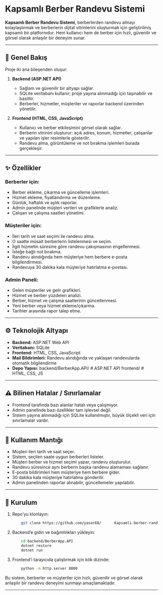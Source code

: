 # Kapsamlı Berber Randevu Sistemi

**Kapsamlı Berber Randevu Sistemi**, berberlerden randevu almayı kolaylaştırmak ve berberlerin dijital vitrinlerini oluşturmak için geliştirilmiş kapsamlı bir platformdur. Hem kullanıcı hem de berber için hızlı, güvenilir ve görsel olarak anlaşılır bir deneyim sunar.

---

## 📌 Genel Bakış

Proje iki ana bileşenden oluşur:

1. **Backend (ASP.NET API)**  
   - Sağlam ve güvenilir bir altyapı sağlar.  
   - SQLite veritabanı kullanır; proje yayına alınmadığı için taşınabilir ve basittir.  
   - Berberler, hizmetler, müşteriler ve raporlar backend üzerinden yönetilir.

2. **Frontend (HTML, CSS, JavaScript)**  
   - Kullanıcı ve berber etkileşimini görsel olarak sağlar.  
   - Berberin vitrinini oluşturur: açık adres, konum, hizmetler, çalışanlar ve yapılan işler resimlerle gösterilir.  
   - Randevu alma, görüntüleme ve not bırakma işlemleri burada gerçekleşir.

---

## ✨ Özellikler

### Berberler için:
- Berber ekleme, çıkarma ve güncelleme işlemleri.  
- Hizmet ekleme, fiyatlandırma ve düzenleme.  
- Günlük, haftalık ve aylık raporlar.  
- Admin panelinde müşteri verileri ve grafiklerle analiz.  
- Çalışan ve çalışma saatleri yönetimi.

### Müşteriler için:
- İleri tarih ve saat seçimi ile randevu alma.  
- O saatte müsait berberlerin listelenmesi ve seçim.  
- İlgili hizmetin süresine göre randevu çakışmasının engellenmesi.  
- İsteğe bağlı not bırakma.  
- Randevu alındığında hem müşteriye hem berbere e-posta bilgilendirmesi.  
- Randevuya 30 dakika kala müşteriye hatırlatma e-postası.

### Admin Paneli:
- Gelen müşteriler ve gelir grafikleri.  
- Hizmet ve berber yüzdeleri analizi.  
- Berber, hizmet ve çalışma saatlerinin güncellenmesi.  
- Yeni berber veya hizmet ekleme/çıkarma.  
- Tarihler arasında rapor talep etme.

---

## ⚙️ Teknolojik Altyapı

- **Backend:** ASP.NET Web API  
- **Veritabanı:** SQLite  
- **Frontend:** HTML, CSS, JavaScript  
- **Mail Bildirimleri:** Randevu alındığında ve yaklaşan randevularda otomatik bilgilendirme  
- **Depo Yapısı:** backend/BerberApp.API/ # ASP.NET API
frontend/ # HTML, CSS, JS

---

## ⚠️ Bilinen Hatalar / Sınırlamalar

- Frontend tarafında bazı alanlar hatalı veya çalışmıyor.  
- Admin panelinde bazı özellikler tam işlevsel değil.  
- Sistem yayına alınmadığı için SQLite kullanılmıştır, büyük ölçekli veri için sınırlamalar vardır.

---

## 📝 Kullanım Mantığı

- Müşteri ileri tarih ve saat seçer.  
- Sistem, seçilen saate uygun berberleri listeler.  
- Müşteri berber ve hizmet seçimi yapar, randevu oluşturulur.  
- Randevu süresince aynı berberin başka randevu alamaması sağlanır.  
- E-posta bildirimleri hem müşteriye hem berbere gider.  
- 30 dakika kala müşteriye hatırlatma gönderilir.  
- Admin panelinden raporlar alınabilir, güncellemeler yapılabilir.

---

## 🚀 Kurulum

1. Repo’yu klonlayın:  
    ```bash
        git clone https://github.com/yasar68/      Kapsamli-berber-randevu-sistemi.git

2. Backend’e gidin ve bağımlılıkları yükleyin:
    ```bash
        cd backend/BerberApp.API
        dotnet restore
        dotnet run

3. Frontend’i tarayıcıda çalıştırmak için kök dizinde:
    ```bash
        python -m http.server 8000

Bu sistem, berberler ve müşteriler için hızlı, güvenilir ve görsel olarak anlaşılır bir randevu deneyimi sunmayı amaçlamaktadır.

---

